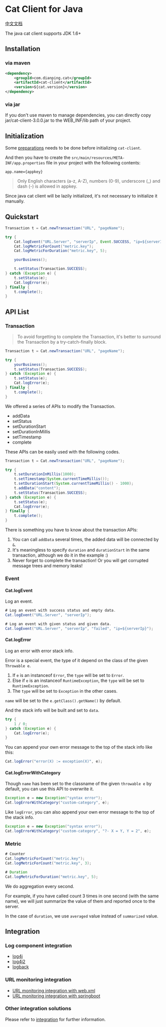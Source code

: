 # Cat Client for Java

[中文文档](./README.zh-CN.md)

The java cat client supports JDK 1.6+

## Installation

### via maven

```xml
<dependency>
    <groupId>com.dianping.cat</groupId>
    <artifactId>cat-client</artifactId>
    <version>${cat.version}</version>
</dependency>
```

### via jar

If you don't use maven to manage dependencies, you can directly copy jar/cat-client-3.0.0.jar to the WEB_INF/lib path of your project.

## Initialization

Some [preparations](../_/preparations.md) needs to be done before initializing `cat-client`.

And then you have to create the `src/main/resources/META-INF/app.properties` file in your project with the following contents:

```
app.name={appkey}
```

> Only English characters (a-z, A-Z), numbers (0-9), underscore (\_) and dash (-) is allowed in appkey.

Since java cat client will be lazily initialized, it's not necessary to initialize it manually.

## Quickstart

```java
Transaction t = Cat.newTransaction("URL", "pageName");

try {
    Cat.logEvent("URL.Server", "serverIp", Event.SUCCESS, "ip=${serverIp}");
    Cat.logMetricForCount("metric.key");
    Cat.logMetricForDuration("metric.key", 5);

    yourBusiness();

    t.setStatus(Transaction.SUCCESS);
} catch (Exception e) {
    t.setStatus(e);
    Cat.logError(e);
} finally {
    t.complete();
}
```

## API List

### Transaction

> To avoid forgetting to complete the Transaction, it's better to surround the Transaction by a try-catch-finally block.

```java
Transaction t = Cat.newTransaction("URL", "pageName");

try {
    yourBusiness();
    t.setStatus(Transaction.SUCCESS);
} catch (Exception e) {
    t.setStatus(e);
    Cat.logError(e);
} finally {
    t.complete();
}
```

We offered a series of APIs to modify the Transaction.

* addData
* setStatus
* setDurationStart
* setDurationInMillis
* setTimestamp
* complete

These APIs can be easily used with the following codes.

```java
Transaction t = Cat.newTransaction("URL", "pageName");

try {
    t.setDurationInMillis(1000);
    t.setTimestamp(System.currentTimeMillis());
    t.setDurationStart(System.currentTimeMillis() - 1000);
    t.addData("content");
    t.setStatus(Transaction.SUCCESS);
} catch (Exception e) {
    t.setStatus(e);
    Cat.logError(e);
} finally {
    t.complete();
}
```

There is something you have to know about the transaction APIs:

1. You can call `addData` several times, the added data will be connected by `&`.
2. It's meaningless to specify `duration` and `durationStart` in the same transaction, although we do it in the example :)
3. Never forget to complete the transaction! Or you will get corrupted message trees and memory leaks!

### Event

#### Cat.logEvent

Log an event.

```java
# Log an event with success status and empty data.
Cat.logEvent("URL.Server", "serverIp");

# Log an event with given status and given data.
Cat.logEvent("URL.Server", "serverIp", "failed", "ip=${serverIp}");
```

#### Cat.logError

Log an error with error stack info.

Error is a special event, the type of it depend on the class of the given `Throwable e`.

1. If `e` is an instanceof `Error`, the `type` will be set to `Error`.
2. Else if `e` is an instanceof `RuntimeException`, the `type` will be set to `RuntimeException`.
3. The `type` will be set to `Exception` in the other cases.

`name` will be set to the `e.getClass().getName()` by default.

And the stack info will be built and set to `data`.

```java
try {
    1 / 0;
} catch (Exception e) {
    Cat.logError(e);
}
```

You can append your own error message to the top of the stack info like this:

```java
Cat.logError("error(X) := exception(X)", e);
```

#### Cat.logErrorWithCategory

Though `name` has been set to the classname of the given `throwable e` by default, you can use this API to overwrite it.

```java
Exception e = new Exception("syntax error");
Cat.logErrorWithCategory("custom-category", e);
```

Like `logError`, you can also append your own error message to the top of the stack info.

```java
Exception e = new Exception("syntax error");
Cat.logErrorWithCategory("custom-category", "?- X = Y, Y = 2", e);
```

### Metric

```java
# Counter
Cat.logMetricForCount("metric.key");
Cat.logMetricForCount("metric.key", 3);

# Duration
Cat.logMetricForDuration("metric.key", 5);
```

We do aggregation every second.

For example, if you have called count 3 times in one second (with the same name), we will just summarize the value of them and reported once to the server.

In the case of `duration`, we use `averaged` value instead of `summarized` value.

## Integration

### Log component integration

* [log4j](../../integration/log4j/README.md)
* [log4j2](../../integration/log4j2/README.md)
* [logback](../../integration/logback/README.md)

### URL monitoring integration

* [URL monitoring integration with web.xml](../../integration/URL/README.md)
* [URL monitoring integration with springboot](../../integration/spring-boot/README.md)

### Other integration solutions

Please refer to [integration](../../integration) for further information.
